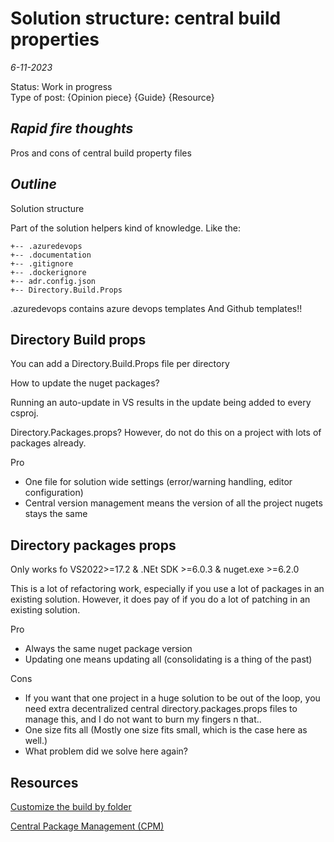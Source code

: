 # Solution structure: central build properties
*6-11-2023*

Status: Work in progress  
Type of post: {Opinion piece} {Guide} {Resource}

## *Rapid fire thoughts*

Pros and cons of central build property files

## *Outline*

Solution structure

Part of the solution helpers kind of knowledge. 
Like the: 
```
+-- .azuredevops
+-- .documentation
+-- .gitignore
+-- .dockerignore
+-- adr.config.json
+-- Directory.Build.Props

```
.azuredevops contains azure devops templates
And Github templates!!

## Directory Build props

You can add a Directory.Build.Props file per directory

How to update the nuget packages? 

Running an auto-update in VS results in the update being added to every csproj.

Directory.Packages.props?
However, do not do this on a project with lots of packages already.

Pro
+ One file for solution wide settings (error/warning handling, editor configuration)
+ Central version management means the version of all the project nugets stays the same


## Directory packages props

Only works fo VS2022>=17.2 & .NEt SDK >=6.0.3 & nuget.exe >=6.2.0

This is a lot of refactoring work, especially if you use a lot of packages in an existing solution.
However, it does pay of if you do a lot of patching in an existing solution.

Pro
+ Always the same nuget package version
+ Updating one means updating all (consolidating is a thing of the past)

Cons
- If you want that one project in a huge solution to be out of the loop, you need extra decentralized central directory.packages.props files to manage this, and I do not want to burn my fingers n that..
- One size fits all (Mostly one size fits small, which is the case here as well.)
- What problem did we solve here again?


## Resources

[Customize the build by folder](https://learn.microsoft.com/en-us/visualstudio/msbuild/customize-by-directory?view=vs-2022)  

[Central Package Management (CPM)](https://learn.microsoft.com/en-us/nuget/consume-packages/Central-Package-Management)